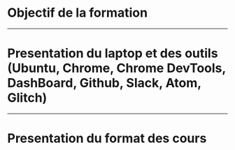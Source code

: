 # Objectif de la formation

---

# Presentation du laptop et des outils (Ubuntu, Chrome, Chrome DevTools, DashBoard, Github, Slack, Atom, Glitch)

---

# Presentation du format des cours
